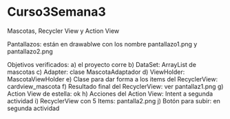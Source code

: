 # Curso3Semana3
Mascotas, Recycler View y Action View

Pantallazos: están en drawablwe con los nombre pantallazo1.png y pantallazo2.png

Objetivos verificados:
a) el proyecto corre
b) DataSet: ArrayList de mascotas
c) Adapter: clase MascotaAdaptador
d) ViewHolder: MascotaViewHolder
e) Clase para dar forma a los items del RecyclerView: cardview_mascota
f) Resultado final del RecyclerView: ver pantallaz1.png
g) Action View de estella: ok
h) Acciones del Action View: Intent a segunda actividad
i) RecyclerView con 5 Items: pantalla2.png
j) Botón para subir: en segunda actividad
